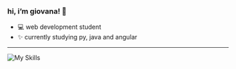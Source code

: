 
### hi, i’m giovana! 🌈

- 💻 web development student
- ✨ currently studying py, java and angular 

<hr>

![My Skills](https://skillicons.dev/icons?i=js,py,java,spring,mysql,react,angular,aws,docker,git)



